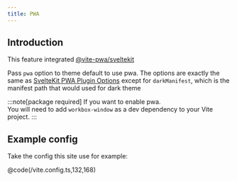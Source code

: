 ```yaml
---
title: PWA
---
```


## Introduction

This feature integrated [@vite-pwa/sveltekit](https://vite-pwa-org.netlify.app/frameworks/sveltekit.html#sveltekit-pwa-plugin)

Pass `pwa` option to theme default to use pwa. The options are exactly the same as [SvelteKit PWA Plugin Options](https://vite-pwa-org.netlify.app/frameworks/sveltekit.html#sveltekit-pwa-plugin-options) except for `darkManifest`, which is the manifest path that would used for dark theme

:::note[package required]
If you want to enable pwa.  
You will need to add `workbox-window` as a dev dependency to your Vite project.
:::


## Example config

Take the config this site use for example:

@code(/vite.config.ts,132,168)